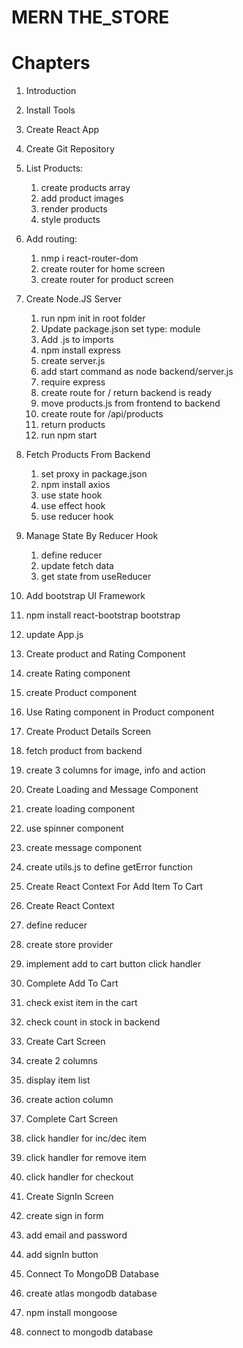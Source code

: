 # MERN THE_STORE

# Chapters

1. Introduction
2. Install Tools
3. Create React App
4. Create Git Repository
5. List Products:

   1. create products array
   2. add product images
   3. render products
   4. style products

6. Add routing:

   1. nmp i react-router-dom
   2. create router for home screen
   3. create router for product screen

7. Create Node.JS Server

   1. run npm init in root folder
   2. Update package.json set type: module
   3. Add .js to imports
   4. npm install express
   5. create server.js
   6. add start command as node backend/server.js
   7. require express
   8. create route for / return backend is ready
   9. move products.js from frontend to backend
   10. create route for /api/products
   11. return products
   12. run npm start


8. Fetch Products From Backend

   1. set proxy in package.json
   2. npm install axios 
   3. use state hook
   4. use effect hook
   5. use reducer hook


9. Manage State By Reducer Hook

   1. define reducer
   2. update fetch data
   3. get state from useReducer


10. Add bootstrap UI Framework

   1. npm install react-bootstrap bootstrap
   2. update App.js


11. Create product and Rating Component

   1. create Rating component
   2. create Product component
   3. Use Rating component in Product component
   

12. Create Product Details Screen

   1. fetch product from backend
   2. create 3 columns for image, info and action


13. Create Loading and Message Component

   1. create loading component
   2. use spinner component
   3. create message component
   4. create utils.js to define getError function


14. Create React Context For Add Item To Cart

   1. Create React Context
   2. define reducer
   3. create store provider
   4. implement add to cart button click handler


15. Complete Add To Cart

   1. check exist item in the cart
   2. check count in stock in backend


16. Create Cart Screen

   1. create 2 columns
   2. display item list
   3. create action column


17. Complete Cart Screen

   1. click handler for inc/dec item
   2. click handler for remove item
   3. click handler for checkout


18. Create SignIn Screen

   1. create sign in form
   2. add email and password
   3. add signIn button


19. Connect To MongoDB Database

   1. create atlas mongodb database 
   2. npm install mongoose 
   3. connect to mongodb database
